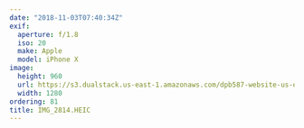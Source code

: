 ```yaml
---
date: "2018-11-03T07:40:34Z"
exif:
  aperture: f/1.8
  iso: 20
  make: Apple
  model: iPhone X
image:
  height: 960
  url: https://s3.dualstack.us-east-1.amazonaws.com/dpb587-website-us-east-1/asset/gallery/2018-europe-trip/9c44e8fd-788b-a79f-12f8-fdc1b2d0c3da~1280.jpg
  width: 1280
ordering: 81
title: IMG_2814.HEIC
---
```

